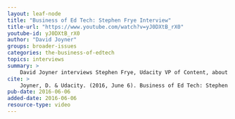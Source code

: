 ```yaml
---
layout: leaf-node
title: "Business of Ed Tech: Stephen Frye Interview"
title-url: "https://www.youtube.com/watch?v=yJ0DXtB_rX0"
youtube-id: yJ0DXtB_rX0
author: "David Joyner"
groups: broader-issues
categories: the-business-of-edtech
topics: interviews
summary: >
    David Joyner interviews Stephen Frye, Udacity VP of Content, about the business side of Educational Technology.
cite: >
    Joyner, D. & Udacity. (2016, June 6). Business of Ed Tech: Stephen Frye Interview. Udacity.  Retrieved from https://www.youtube.com/watch?v=yJ0DXtB_rX0
pub-date: 2016-06-06
added-date: 2016-06-06
resource-type: video
---
```

